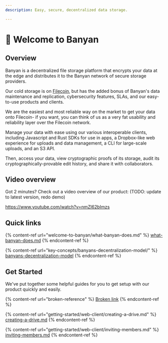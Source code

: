 ```yaml
---
description: Easy, secure, decentralized data storage.

---
```


# 🫠 Welcome to Banyan

## Overview

Banyan is a decentralized file storage platform that encrypts your data at the edge and distributes it to the Banyan network of secure storage providers.&#x20;

Our cold storage is on [Filecoin](https://docs.filecoin.io/), but has the added bonus of Banyan's data maintenance and replication, cybersecurity features, SLAs, and our easy-to-use products and clients.&#x20;

We are the easiest and most reliable way on the market to get your data onto Filecoin- if you want, you can think of us as a very fat usability and reliability layer over the Filecoin network.

Manage your data with ease using our various interoperable clients, including Javascript and Rust SDKs for use in apps, a Dropbox-like web experience for uploads and data management, a CLI for large-scale uploads, and an S3 API.&#x20;

Then, access your data, view cryptographic proofs of its storage, audit its cryptographically-provable edit history, and share it with collaborators.

## Video overview

Got 2 minutes? Check out a video overview of our product: (TODO: update to latest version, redo demo)

https://www.youtube.com/watch?v=nmZl62bImzs

## Quick links

{% content-ref url="welcome-to-banyan/what-banyan-does.md" %}
[what-banyan-does.md](welcome-to-banyan/what-banyan-does.md)
{% endcontent-ref %}

{% content-ref url="key-concepts/banyans-decentralization-model/" %}
[banyans-decentralization-model](key-concepts/banyans-decentralization-model/)
{% endcontent-ref %}

## Get Started

We've put together some helpful guides for you to get setup with our product quickly and easily.

{% content-ref url="broken-reference" %}
[Broken link](broken-reference)
{% endcontent-ref %}

{% content-ref url="getting-started/web-client/creating-a-drive.md" %}
[creating-a-drive.md](getting-started/web-client/creating-a-drive.md)
{% endcontent-ref %}

{% content-ref url="getting-started/web-client/inviting-members.md" %}
[inviting-members.md](getting-started/web-client/inviting-members.md)
{% endcontent-ref %}
